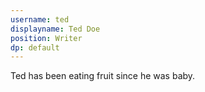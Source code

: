 ```yaml
---
username: ted
displayname: Ted Doe
position: Writer
dp: default
---
```

Ted has been eating fruit since he was baby.